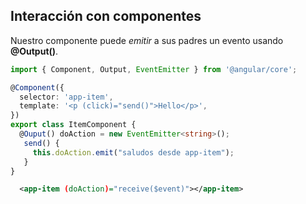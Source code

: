 ## Interacción con componentes

Nuestro componente puede _emitir_ a sus padres un evento usando **@Output()**.

```typescript
import { Component, Output, EventEmitter } from '@angular/core';

@Component({
  selector: 'app-item',
  template: '<p (click)="send()">Hello</p>',
})
export class ItemComponent {
  @Ouput() doAction = new EventEmitter<string>();
   send() {
     this.doAction.emit("saludos desde app-item");
   }
}
```
```xml
  <app-item (doAction)="receive($event)"></app-item>
```
